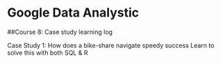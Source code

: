# Google Data Analystic
##Course 8: Case study learning log

Case Study 1: How does a bike-share navigate speedy success
  Learn to solve this with both SQL & R
